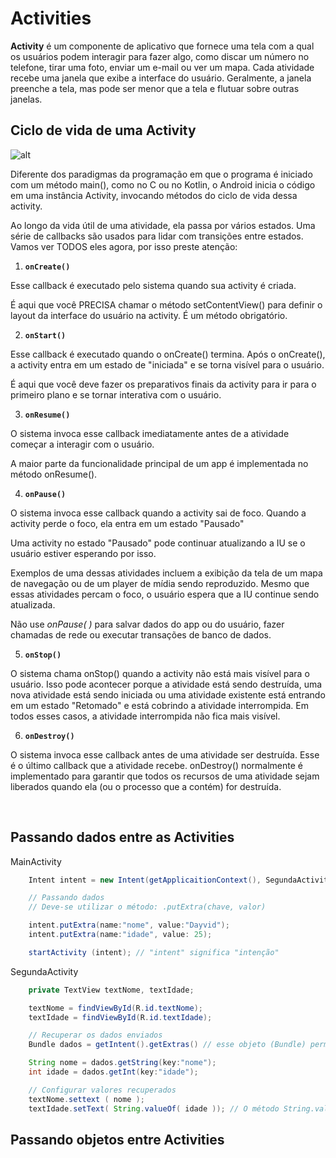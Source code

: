 # Activities

**Activity** é um componente de aplicativo que fornece uma tela com a qual os usuários podem interagir para fazer algo, como discar um número no telefone, tirar uma foto, enviar um e-mail ou ver um mapa. Cada atividade recebe uma janela que exibe a interface do usuário. Geralmente, a janela preenche a tela, mas pode ser menor que a tela e flutuar sobre outras janelas.

## Ciclo de vida de uma Activity

![alt](https://w3cschoool.com/public/file/Android/Android-Activity-Lifecycle.png)

Diferente dos paradigmas da programação em que o programa é iniciado com um método main(), como no C ou no Kotlin, o Android inicia o código em uma instância Activity, invocando métodos do ciclo de vida dessa activity.

Ao longo da vida útil de uma atividade, ela passa por vários estados. Uma série de callbacks são usados para lidar com transições entre estados. Vamos ver TODOS eles agora, por isso preste atenção:

 1) **`onCreate()`**

 Esse callback é executado pelo sistema quando sua activity é criada.

É aqui que você PRECISA chamar o método setContentView() para definir o layout da interface do usuário na activity. É um método obrigatório.

2) **`onStart()`**

Esse callback é executado quando o onCreate() termina. Após o onCreate(), a activity entra em um estado de "iniciada" e se torna visível para o usuário.

É aqui que você deve fazer os preparativos finais da activity para ir para o primeiro plano e se tornar interativa com o usuário.

3) **`onResume()`**

O sistema invoca esse callback imediatamente antes de a atividade começar a interagir com o usuário.

A maior parte da funcionalidade principal de um app é implementada no método onResume().

4) **`onPause()`**

O sistema invoca esse callback quando a activity sai de foco. Quando a activity perde o foco, ela entra em um estado "Pausado"

Uma activity no estado "Pausado" pode continuar atualizando a IU se o usuário estiver esperando por isso.

Exemplos de uma dessas atividades incluem a exibição da tela de um mapa de navegação ou de um player de mídia sendo reproduzido. Mesmo que essas atividades percam o foco, o usuário espera que a IU continue sendo atualizada.

Não use _onPause( )_ para salvar dados do app ou do usuário, fazer chamadas de rede ou executar transações de banco de dados.

 5) **`onStop()`**
 
O sistema chama onStop() quando a activity não está mais visível para o usuário. Isso pode acontecer porque a atividade está sendo destruída, uma nova atividade está sendo iniciada ou uma atividade existente está entrando em um estado "Retomado" e está cobrindo a atividade interrompida. Em todos esses casos, a atividade interrompida não fica mais visível.

 6) **`onDestroy()`**

O sistema invoca esse callback antes de uma atividade ser destruída. Esse é o último callback que a atividade recebe. onDestroy() normalmente é implementado para garantir que todos os recursos de uma atividade sejam liberados quando ela (ou o processo que a contém) for destruída.

<br>

## Passando dados entre as Activities

MainActivity

~~~ java
    Intent intent = new Intent(getApplicaitionContext(), SegundaActivity.class); // Parâmetros: Intent(contexto, destino).

    // Passando dados
    // Deve-se utilizar o método: .putExtra(chave, valor)

    intent.putExtra(name:"nome", value:"Dayvid");
    intent.putExtra(name:"idade", value: 25);

    startActivity (intent); // "intent" significa "intenção"
~~~

SegundaActivity

~~~ java
    private TextView textNome, textIdade;

    textNome = findViewById(R.id.textNome);    
    textIdade = findViewById(R.id.textIdade);

    // Recuperar os dados enviados    
    Bundle dados = getIntent().getExtras() // esse objeto (Bundle) permite recuperar dados

    String nome = dados.getString(key:"nome");
    int idade = dados.getInt(key:"idade");

    // Configurar valores recuperados
    textNome.settext ( nome );
    textIdade.setText( String.valueOf( idade )); // O método String.valueOf(), permite a conversão de um tipo de dado para String.
~~~

## Passando objetos entre Activities
